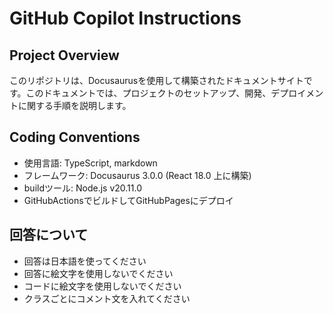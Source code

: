 # GitHub Copilot Instructions

## Project Overview
このリポジトリは、Docusaurusを使用して構築されたドキュメントサイトです。このドキュメントでは、プロジェクトのセットアップ、開発、デプロイメントに関する手順を説明します。

## Coding Conventions
- 使用言語: TypeScript, markdown
- フレームワーク: Docusaurus 3.0.0 (React 18.0 上に構築)
- buildツール: Node.js v20.11.0
- GitHubActionsでビルドしてGitHubPagesにデプロイ

## 回答について
- 回答は日本語を使ってください
- 回答に絵文字を使用しないでください
- コードに絵文字を使用しないでください
- クラスごとにコメント文を入れてください

